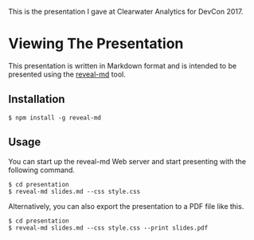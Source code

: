 This is the presentation I gave at Clearwater Analytics for DevCon 2017.

# Viewing The Presentation
This presentation is written in Markdown format and is intended to be presented using the [reveal-md](https://github.com/webpro/reveal-md) tool.

## Installation
    $ npm install -g reveal-md

## Usage
You can start up the reveal-md Web server and start presenting with the following command.

    $ cd presentation
    $ reveal-md slides.md --css style.css

Alternatively, you can also export the presentation to a PDF file like this.

    $ cd presentation
    $ reveal-md slides.md --css style.css --print slides.pdf

